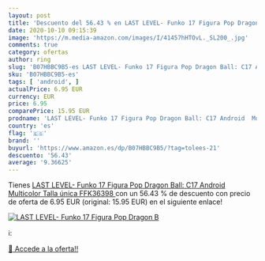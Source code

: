 ```yaml
---
layout: post
title: 'Descuento del 56.43 % en LAST LEVEL- Funko 17 Figura Pop Dragon B'
date: 2020-10-10 09:15:39
image: 'https://m.media-amazon.com/images/I/41457hHTOvL._SL200_.jpg'
comments: true
category: ofertas
author: ring
slug: 'B07HBBC9B5-es LAST LEVEL- Funko 17 Figura Pop Dragon Ball: C17 Android...'
sku: 'B07HBBC9B5-es'
tags: [ 'android', ]
actualPrice: 6.95 EUR
currency: EUR
price: 6.95
comparePrice: 15.95 EUR
prodname: 'LAST LEVEL- Funko 17 Figura Pop Dragon Ball: C17 Android  Multicolor  Talla única  FFK36398 '
country: 'es'
flag: '🇪🇸'
brand: ''
buyurl: 'https://www.amazon.es/dp/B07HBBC9B5/?tag=tolees-21'
descuento: '56.43'
average: '9.36625'
---
```


Tienes [LAST LEVEL- Funko 17 Figura Pop Dragon Ball: C17 Android  Multicolor  Talla única  FFK36398 ](https://www.amazon.es/dp/B07HBBC9B5/?tag=tolees-21) con un 56.43 % de descuento con precio de oferta de 6.95 EUR (original: 15.95 EUR) en el siguiente enlace!

[![LAST LEVEL- Funko 17 Figura Pop Dragon B](https://m.media-amazon.com/images/I/41457hHTOvL._SL200_.jpg)](https://www.amazon.es/dp/B07HBBC9B5/?tag=tolees-21)

ℹ️:


[🛒 Accede a la oferta!!](https://www.amazon.es/dp/B07HBBC9B5/?tag=tolees-21)
